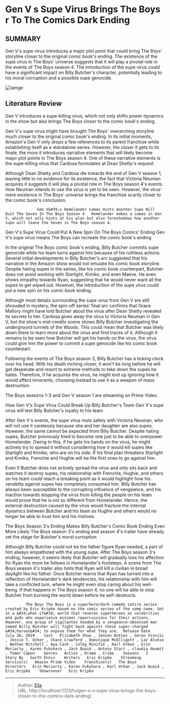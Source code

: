 # Gen V s Supe Virus Brings The Boys  r To The Comics  Dark Ending


## SUMMARY 



  Gen V&#39;s supe virus introduces a major plot point that could bring The Boys&#39; storyline closer to the original comic book&#39;s ending.   The existence of the supe virus in The Boys&#39; universe suggests that it will play a pivotal role in the events of The Boys season 4.   The introduction of the supe virus could have a significant impact on Billy Butcher&#39;s character, potentially leading to his moral corruption and a possible supe genocide.  

![iamge](https://static1.srcdn.com/wordpress/wp-content/uploads/2024/01/74536903.jpg)

## Literature Review
Gen V introduces a supe-killing virus, which not only shifts power dynamics in the show but also brings The Boys closer to the comic book&#39;s ending.




Gen V&#39;s supe virus might have brought The Boys&#39; overarching storyline much closer to the original comic book&#39;s ending. In its initial moments, Amazon&#39;s Gen V only drops a few references to its parent franchise while establishing itself as a standalone series. However, the closer it gets to its finale, the more it introduces narrative elements that will likely become major plot points in The Boys season 4. One of these narrative elements is the supe-killing virus that Cardosa formulates at Dean Shetty&#39;s request.




Although Dean Shetty and Cardosa die towards the end of Gen V season 1, leaving little to no evidence for its existence, the fact that Victoria Neuman acquires it suggests it will play a pivotal role in The Boys season 4&#39;s events. How Neuman intends to use the virus is yet to be seen. However, the virus&#39; mere existence in The Boys&#39; universe brings the franchise scarily closer to the comic book&#39;s conclusion.

                  Gen V&#39;s Homelander Cameo Hints Another Supe Will Quit The Seven In The Boys Season 4   Homelander makes a cameo in Gen V, which not only hints at his plan but also foreshadows how another supe will leave the Seven in The Boys season 4.    


 Gen V&#39;s Supe Virus Could Put A New Spin On The Boys Comics&#39; Ending 
Gen V&#39;s supe virus means The Boys can recreate the comic book&#39;s ending
         

In the original The Boys comic book&#39;s ending, Billy Butcher commits supe genocide while his team turns against him because of his ruthless actions. Several initial developments in Billy Butcher&#39;s arc suggested that his narrative in the Amazon show would not emulate his comic book storyline. Despite hating supes in the series, like his comic book counterpart, Butcher does not avoid working with Starlight, Kimiko, and even Maeve. He even shows empathy towards Ryan, suggesting that he would never want all the supes to get wiped out. However, the introduction of the supe virus could put a new spin on his comic book ending.




Although most details surrounding the supe virus from Gen V are still shrouded in mystery, the spin-off series&#39; final arc confirms that Grace Mallory might have told Butcher about the virus after Dean Shetty revealed its secrets to her. Cardosa gives away the virus to Victoria Neuman in Gen V, but the show&#39;s mid-credits scene shows Billy Butcher investigating the underground tunnels of the Woods. This could mean that Butcher was likely down there to learn more about the virus and find traces of it. Although it remains to be seen how Butcher will get his hands on the virus, the virus could give him the power to commit a supe genocide like his comic book counterpart.

Following the events of The Boys season 3, Billy Butcher has a ticking clock over his head. With his death inching closer, it won&#39;t be long before he will get desperate and resort to extreme methods to take down the supes he hates. Therefore, if he acquires the virus, he might end up ignoring how it would affect innocents, choosing instead to use it as a weapon of mass destruction.






The Boys seasons 1-3 and Gen V season 1 are streaming on Prime Video.






 How Gen V&#39;s Supe Virus Could Break Up Billy Butcher&#39;s Team 
Gen V&#39;s supe virus will test Billy Butcher&#39;s loyalty to his team
         

After Gen V&#39;s events, the supe virus rests safely with Victoria Neuman, who will not use it carelessly because she and her daughter are also supes. However, the same cannot be expected from Billy Butcher. Despite hating supes, Butcher previously tried to become one just to be able to overpower Homelander. Owing to this, if he gets his hands on the virus, he might actively try to spread it without considering how it would kill supes like Starlight and Kimiko, who are on his side. If his final plan threatens Starlight and Kimiko, Frenchie and Hughie will be the first ones to go against him.





 

Even if Butcher does not actively spread the virus and only sits back and watches it destroy supes, his relationship with Frenchie, Hughie, and others on his team could reach a breaking point as it would highlight how his vendetta against supes has completely consumed him. Billy Butcher has always been susceptible to the corrupting influence of vengeance, and his inaction towards stopping the virus from killing the people on his team would prove that he is not so different from Homelander. Hence, the external destruction caused by the virus would fracture the internal dynamics between Butcher and his team as Hughie and others would no longer be able to trust him and his motives.



 The Boys Season 3&#39;s Ending Makes Billy Butcher&#39;s Comic Book Ending Even More Likely 
The Boys season 3&#39;s ending and season 4&#39;s trailer have already set the stage for Butcher&#39;s moral curroption
          




Although Billy Butcher could not be the father figure Ryan needed, a part of him always empathized with the young supe. After The Boys season 3&#39;s ending, however, it seems likely that Butcher will gradually lose his affection for Ryan the more he follows in Homelander&#39;s footsteps. A scene from The Boys season 4&#39;s trailer also hints that Ryan will kill a civilian in broad daylight like his father. Once Butcher learns that Ryan has turned into a reflection of Homelander&#39;s dark tendencies, his relationship with him will take a conflicted turn, where he might even stop caring about his well-being. If that happens in The Boys season 4, no one will be able to stop Butcher from burning the world down before he self-destructs.

             The Boys The Boys is a superhero/dark comedy satire series created by Eric Kripke based on the comic series of the same name. Set in a &#34;what-if&#34; world that reveres superheroes as celebrities and gods who experience minimal repercussions for their actions. However, one group of vigilantes headed by a vengeance-obsessed man named Billy Butcher will fight back against these super-charged &#34;heroes&#34; to expose them for what they are.  Release Date   July 26, 2019    Cast   Elisabeth Shue , Jensen Ackles , Goran Visnjic , Jessie T. Usher , Chace Crawford , Dominique McElligott , Laz Alonso , Nathan Mitchell , Aya Cash , Colby Minifie , Karl Urban , Erin Moriarty , Karen Fukuhara , Jack Quaid , Antony Starr , claudia doumit , Tomer Capon    Genres   Action , Drama , Crime    Seasons   3    Story By   Garth Ennis    Writers   Eric Kripke    Streaming Service(s)   Amazon Prime Video    Franchise(s)   The Boys    Directors   Erin Moriarty , Karen Fukuhara , Karl Urban , Jack Quaid , Eric Kripke    Showrunner   Eric Kripke       


---

> Author: [Ella](https://instagram.hk.cn/)  
> URL: http://localhost:1313/tv/gen-v-s-supe-virus-brings-the-boys-closer-to-the-comics-dark-ending/  

